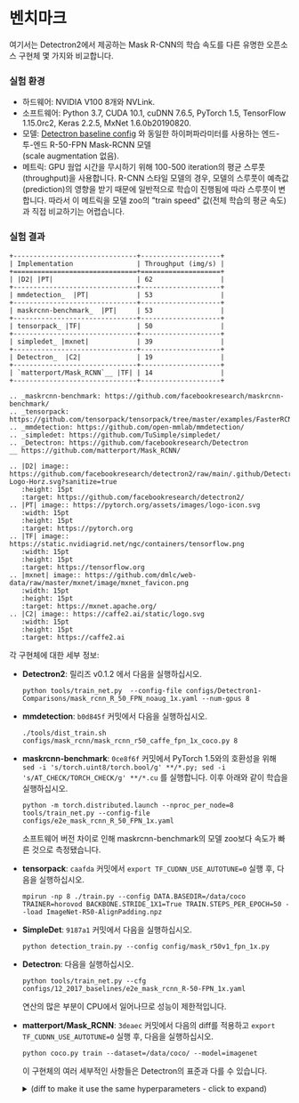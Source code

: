 
# 벤치마크

여기서는 Detectron2에서 제공하는 Mask R-CNN의 학습 속도를
다른 유명한 오픈소스 구현체 몇 가지와 비교합니다.


### 실험 환경

* 하드웨어: NVIDIA V100 8개와 NVLink.
* 소프트웨어: Python 3.7, CUDA 10.1, cuDNN 7.6.5, PyTorch 1.5,
  TensorFlow 1.15.0rc2, Keras 2.2.5, MxNet 1.6.0b20190820.
* 모델: [Detectron baseline config](https://github.com/facebookresearch/Detectron/blob/master/configs/12_2017_baselines/e2e_mask_rcnn_R-50-FPN_1x.yaml) 와
  동일한 하이퍼파라미터를 사용하는 엔드-투-엔드 R-50-FPN Mask-RCNN 모델  
  (scale augmentation 없음).
* 메트릭: GPU 웜업 시간을 무시하기 위해 100-500 iteration의 평균 스루풋(throughput)을 사용합니다.
  R-CNN 스타일 모델의 경우, 모델의 스루풋이 예측값(prediction)의 영향을 받기 때문에
  일반적으로 학습이 진행됨에 따라 스루풋이 변합니다. 따라서 이 메트릭을 모델 zoo의 "train speed" 
  값(전체 학습의 평균 속도)과 직접 비교하기는 어렵습니다.


### 실험 결과

```eval_rst
+-------------------------------+--------------------+
| Implementation                | Throughput (img/s) |
+===============================+====================+
| |D2| |PT|                     | 62                 |
+-------------------------------+--------------------+
| mmdetection_  |PT|            | 53                 |
+-------------------------------+--------------------+
| maskrcnn-benchmark_  |PT|     | 53                 |
+-------------------------------+--------------------+
| tensorpack_ |TF|              | 50                 |
+-------------------------------+--------------------+
| simpledet_ |mxnet|            | 39                 |
+-------------------------------+--------------------+
| Detectron_  |C2|              | 19                 |
+-------------------------------+--------------------+
| `matterport/Mask_RCNN`__ |TF| | 14                 |
+-------------------------------+--------------------+

.. _maskrcnn-benchmark: https://github.com/facebookresearch/maskrcnn-benchmark/
.. _tensorpack: https://github.com/tensorpack/tensorpack/tree/master/examples/FasterRCNN
.. _mmdetection: https://github.com/open-mmlab/mmdetection/
.. _simpledet: https://github.com/TuSimple/simpledet/
.. _Detectron: https://github.com/facebookresearch/Detectron
__ https://github.com/matterport/Mask_RCNN/

.. |D2| image:: https://github.com/facebookresearch/detectron2/raw/main/.github/Detectron2-Logo-Horz.svg?sanitize=true
   :height: 15pt
   :target: https://github.com/facebookresearch/detectron2/
.. |PT| image:: https://pytorch.org/assets/images/logo-icon.svg
   :width: 15pt
   :height: 15pt
   :target: https://pytorch.org
.. |TF| image:: https://static.nvidiagrid.net/ngc/containers/tensorflow.png
   :width: 15pt
   :height: 15pt
   :target: https://tensorflow.org
.. |mxnet| image:: https://github.com/dmlc/web-data/raw/master/mxnet/image/mxnet_favicon.png
   :width: 15pt
   :height: 15pt
   :target: https://mxnet.apache.org/
.. |C2| image:: https://caffe2.ai/static/logo.svg
   :width: 15pt
   :height: 15pt
   :target: https://caffe2.ai
```


각 구현체에 대한 세부 정보:

* __Detectron2__: 릴리즈 v0.1.2 에서 다음을 실행하십시오.
  ```
  python tools/train_net.py  --config-file configs/Detectron1-Comparisons/mask_rcnn_R_50_FPN_noaug_1x.yaml --num-gpus 8
  ```

* __mmdetection__: `b0d845f` 커밋에서 다음을 실행하십시오.
  ```
  ./tools/dist_train.sh configs/mask_rcnn/mask_rcnn_r50_caffe_fpn_1x_coco.py 8
  ```

* __maskrcnn-benchmark__: `0ce8f6f` 커밋에서 PyTorch 1.5와의 호환성을 위해 `sed -i 's/torch.uint8/torch.bool/g' **/*.py; sed -i 's/AT_CHECK/TORCH_CHECK/g' **/*.cu` 를
  실행합니다. 이후 아래와 같이 학습을 실행하십시오.
  ```
  python -m torch.distributed.launch --nproc_per_node=8 tools/train_net.py --config-file configs/e2e_mask_rcnn_R_50_FPN_1x.yaml
  ```
  소프트웨어 버전 차이로 인해 maskrcnn-benchmark의 모델 zoo보다 속도가 빠른 것으로 측정됐습니다.

* __tensorpack__: `caafda` 커밋에서 `export TF_CUDNN_USE_AUTOTUNE=0` 실행 후, 다음을 실행하십시오.
  ```
  mpirun -np 8 ./train.py --config DATA.BASEDIR=/data/coco TRAINER=horovod BACKBONE.STRIDE_1X1=True TRAIN.STEPS_PER_EPOCH=50 --load ImageNet-R50-AlignPadding.npz
  ```

* __SimpleDet__: `9187a1` 커밋에서 다음을 실행하십시오.
  ```
  python detection_train.py --config config/mask_r50v1_fpn_1x.py
  ```

* __Detectron__: 다음을 실행하십시오.
  ```
  python tools/train_net.py --cfg configs/12_2017_baselines/e2e_mask_rcnn_R-50-FPN_1x.yaml
  ```
  연산의 많은 부분이 CPU에서 일어나므로 성능이 제한적입니다.

* __matterport/Mask_RCNN__: `3deaec` 커밋에서 다음의 diff를 적용하고 `export TF_CUDNN_USE_AUTOTUNE=0` 실행 후, 다음을 실행하십시오.
  ```
  python coco.py train --dataset=/data/coco/ --model=imagenet
  ```
  이 구현체의 여러 세부적인 사항들은 Detectron의
  표준과 다를 수 있습니다.

  <details>
  <summary>
  (diff to make it use the same hyperparameters - click to expand)
  </summary>

  ```diff
  diff --git i/mrcnn/model.py w/mrcnn/model.py
  index 62cb2b0..61d7779 100644
  --- i/mrcnn/model.py
  +++ w/mrcnn/model.py
  @@ -2367,8 +2367,8 @@ class MaskRCNN():
        epochs=epochs,
        steps_per_epoch=self.config.STEPS_PER_EPOCH,
        callbacks=callbacks,
  -            validation_data=val_generator,
  -            validation_steps=self.config.VALIDATION_STEPS,
  +            #validation_data=val_generator,
  +            #validation_steps=self.config.VALIDATION_STEPS,
        max_queue_size=100,
        workers=workers,
        use_multiprocessing=True,
  diff --git i/mrcnn/parallel_model.py w/mrcnn/parallel_model.py
  index d2bf53b..060172a 100644
  --- i/mrcnn/parallel_model.py
  +++ w/mrcnn/parallel_model.py
  @@ -32,6 +32,7 @@ class ParallelModel(KM.Model):
      keras_model: The Keras model to parallelize
      gpu_count: Number of GPUs. Must be > 1
      """
  +        super().__init__()
      self.inner_model = keras_model
      self.gpu_count = gpu_count
      merged_outputs = self.make_parallel()
  diff --git i/samples/coco/coco.py w/samples/coco/coco.py
  index 5d172b5..239ed75 100644
  --- i/samples/coco/coco.py
  +++ w/samples/coco/coco.py
  @@ -81,7 +81,10 @@ class CocoConfig(Config):
    IMAGES_PER_GPU = 2

    # Uncomment to train on 8 GPUs (default is 1)
  -    # GPU_COUNT = 8
  +    GPU_COUNT = 8
  +    BACKBONE = "resnet50"
  +    STEPS_PER_EPOCH = 50
  +    TRAIN_ROIS_PER_IMAGE = 512

    # Number of classes (including background)
    NUM_CLASSES = 1 + 80  # COCO has 80 classes
  @@ -496,29 +499,10 @@ if __name__ == '__main__':
      # *** This training schedule is an example. Update to your needs ***

      # Training - Stage 1
  -        print("Training network heads")
      model.train(dataset_train, dataset_val,
            learning_rate=config.LEARNING_RATE,
            epochs=40,
  -                    layers='heads',
  -                    augmentation=augmentation)
  -
  -        # Training - Stage 2
  -        # Finetune layers from ResNet stage 4 and up
  -        print("Fine tune Resnet stage 4 and up")
  -        model.train(dataset_train, dataset_val,
  -                    learning_rate=config.LEARNING_RATE,
  -                    epochs=120,
  -                    layers='4+',
  -                    augmentation=augmentation)
  -
  -        # Training - Stage 3
  -        # Fine tune all layers
  -        print("Fine tune all layers")
  -        model.train(dataset_train, dataset_val,
  -                    learning_rate=config.LEARNING_RATE / 10,
  -                    epochs=160,
  -                    layers='all',
  +                    layers='3+',
            augmentation=augmentation)

    elif args.command == "evaluate":
  ```

  </details>
